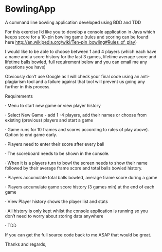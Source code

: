 # BowlingApp
A command line bowling application developed using BDD and TDD 

For this exercise I’d like you to develop a console application in Java which keeps score for a 10-pin bowling game (rules and scoring can be found here http://en.wikipedia.org/wiki/Ten-pin_bowling#Rules_of_play)

 

I would like to be able to choose between 1 and 4 players (which each have a name and a score history for the last 3 games, lifetime average score and lifetime balls bowled, full requirement below and you can email me any questions you have)

 

Obviously don’t use Google as I will check your final code using an anti-plagiarism tool and a failure against that tool will prevent us going any further in this process.

 

Requirements

·         Menu to start new game or view player history

·         Select New Game - add 1 -4 players, add their names or choose from existing (previous) players and start a game

·         Game runs for 10 frames and scores according to rules of play above). Option to end game early.

·         Players need to enter their score after every ball

·         The scoreboard needs to be shown in the console.

·         When it is a players turn to bowl the screen needs to show their name followed by their average frame score and total balls bowled history.

·         Players accumulate total balls bowled, average frame score during a game

·         Players accumulate game score history (3 games min) at the end of each game

·         View Player history shows the player list and stats

·         All history is only kept whilst the console application is running so you don’t need to worry about storing data anywhere

·         TDD

 

If you can get the full source code back to me ASAP that would be great.

 

Thanks and regards,
